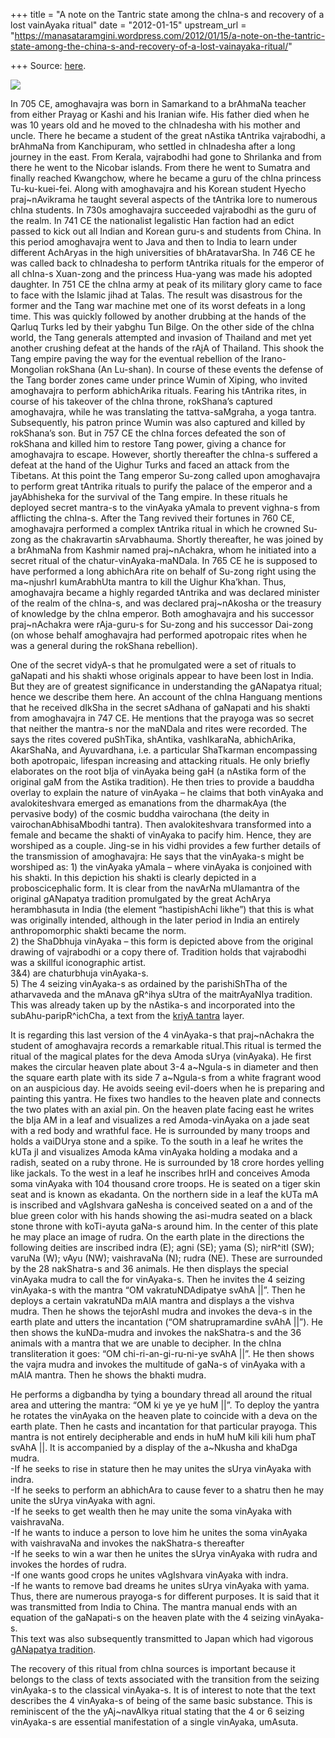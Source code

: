 +++
title = "A note on the Tantric state among the chIna-s and recovery of a lost vainAyaka ritual"
date = "2012-01-15"
upstream_url = "https://manasataramgini.wordpress.com/2012/01/15/a-note-on-the-tantric-state-among-the-china-s-and-recovery-of-a-lost-vainayaka-ritual/"

+++
Source: [here](https://manasataramgini.wordpress.com/2012/01/15/a-note-on-the-tantric-state-among-the-china-s-and-recovery-of-a-lost-vainayaka-ritual/).

[![](https://lh3.googleusercontent.com/-sRPqhOm8Rbk/TxKOz3BdQZI/AAAAAAAACVI/NHufe1zHmVo/s400/chIna_vinAyaka.jpg)](https://picasaweb.google.com/lh/photo/3a5WTBNu06MxSHCjgkAI89MTjNZETYmyPJy0liipFm0?feat=embedwebsite)

In 705 CE, amoghavajra was born in Samarkand to a brAhmaNa teacher from
either Prayag or Kashi and his Iranian wife. His father died when he was
10 years old and he moved to the chInadesha with his mother and uncle.
There he became a student of the great nAstika tAntrika vajrabodhi, a
brAhmaNa from Kanchipuram, who settled in chInadesha after a long
journey in the east. From Kerala, vajrabodhi had gone to Shrilanka and
from there he went to the Nicobar islands. From there he went to Sumatra
and finally reached Kwangchow, where he became a guru of the chIna
princess Tu-ku-kuei-fei. Along with amoghavajra and his Korean student
Hyecho praj\~nAvikrama he taught several aspects of the tAntrika lore to
numerous chIna students. In 730s amoghavajra succeeded vajrabodhi as the
guru of the realm. In 741 CE the nationalist legalistic Han faction had
an edict passed to kick out all Indian and Korean guru-s and students
from China. In this period amoghavajra went to Java and then to India to
learn under different AchAryas in the high universities of
bhAratavarSha. In 746 CE he was called back to chInadesha to perform
tAntrika rituals for the emperor of all chIna-s Xuan-zong and the
princess Hua-yang was made his adopted daughter. In 751 CE the chIna
army at peak of its military glory came to face to face with the Islamic
jihad at Talas. The result was disastrous for the former and the Tang
war machine met one of its worst defeats in a long time. This was
quickly followed by another drubbing at the hands of the Qarluq Turks
led by their yabghu Tun Bilge. On the other side of the chIna world, the
Tang generals attempted and invasion of Thailand and met yet another
crushing defeat at the hands of the rAjA of Thailand. This shook the
Tang empire paving the way for the eventual rebellion of the
Irano-Mongolian rokShana (An Lu-shan). In course of these events the
defense of the Tang border zones came under prince Wumin of Xiping, who
invited amoghavajra to perform abhichArika rituals. Fearing his tAntrika
rites, in course of his takeover of the chIna throne, rokShana’s
captured amoghavajra, while he was translating the tattva-saMgraha, a
yoga tantra. Subsequently, his patron prince Wumin was also captured and
killed by rokShana’s son. But in 757 CE the chIna forces defeated the
son of rokShana and killed him to restore Tang power, giving a chance
for amoghavajra to escape. However, shortly thereafter the chIna-s
suffered a defeat at the hand of the Uighur Turks and faced an attack
from the Tibetans. At this point the Tang emperor Su-zong called upon
amoghavajra to perform great tAntrika rituals to purify the palace of
the emperor and a jayAbhisheka for the survival of the Tang empire. In
these rituals he deployed secret mantra-s to the vinAyaka yAmala to
prevent vighna-s from afflicting the chIna-s. After the Tang revived
their fortunes in 760 CE, amoghavajra performed a complex tAntrika
ritual in which he crowned Su-zong as the chakravartin sArvabhauma.
Shortly thereafter, he was joined by a brAhmaNa from Kashmir named
praj\~nAchakra, whom he initiated into a secret ritual of the
chatur-vinAyaka-maNDala. In 765 CE he is supposed to have performed a
long abhichAra rite on behalf of Su-zong right using the ma\~njushrI
kumArabhUta mantra to kill the Uighur Kha’khan. Thus, amoghavajra became
a highly regarded tAntrika and was declared minister of the realm of the
chIna-s, and was declared praj\~nAkosha or the treasury of knowledge by
the chIna emperor. Both amoghavajra and his successor praj\~nAchakra
were rAja-guru-s for Su-zong and his successor Dai-zong (on whose behalf
amoghavajra had performed apotropaic rites when he was a general during
the rokShana rebellion).

One of the secret vidyA-s that he promulgated were a set of rituals to
gaNapati and his shakti whose originals appear to have been lost in
India. But they are of greatest significance in understanding the
gANapatya ritual; hence we describe them here. An account of the chIna
Hanguang mentions that he received dIkSha in the secret sAdhana of
gaNapati and his shakti from amoghavajra in 747 CE. He mentions that the
prayoga was so secret that neither the mantra-s nor the maNDala and
rites were recorded. The says the rites covered puShTika, shAntika,
vashIkaraNa, abhichArika, AkarShaNa, and Ayuvardhana, i.e. a particular
ShaTkarman encompassing both apotropaic, lifespan increasing and
attacking rituals. He only briefly elaborates on the root bIja of
vinAyaka being gaH (a nAstika form of the original gaM from the Astika
tradition). He then tries to provide a bauddha overlay to explain the
nature of vinAyaka – he claims that both vinAyaka and avalokiteshvara
emerged as emanations from the dharmakAya (the pervasive body) of the
cosmic buddha vairochana (the deity in vairochanAbhisaMbodhi tantra).
Then avalokiteshvara transformed into a female and became the shakti of
vinAyaka to pacify him. Hence, they are worshiped as a couple. Jing-se
in his vidhi provides a few further details of the transmission of
amoghavajra: He says that the vinAyaka-s might be worshiped as: 1) the
vinAyaka yAmala – where vinAyaka is conjoined with his shakti. In this
depiction his shakti is clearly depicted in a proboscicephalic form. It
is clear from the navArNa mUlamantra of the original gANapatya tradition
promulgated by the great AchArya herambhasuta in India (the element
“hastipishAchi likhe”) that this is what was originally intended,
although in the later period in India an entirely anthropomorphic shakti
became the norm.  
2) the ShaDbhuja vinAyaka – this form is depicted above from the
original drawing of vajrabodhi or a copy there of. Tradition holds that
vajrabodhi was a skillful iconographic artist.  
3&4) are chaturbhuja vinAyaka-s.  
5) The 4 seizing vinAyaka-s as ordained by the parishiShTha of the
atharvaveda and the mAnava gR^ihya sUtra of the maitrAyaNIya tradition.
This was already taken up by the nAstika-s and incorporated into the
subAhu-paripR^ichCha, a text from the [kriyA
tantra](https://manasataramgini.wordpress.com/2009/02/16/nastika-notes-2/)
layer.

It is regarding this last version of the 4 vinAyaka-s that
praj\~nAchakra the student of amoghavajra records a remarkable
ritual.This ritual is termed the ritual of the magical plates for the
deva Amoda sUrya (vinAyaka). He first makes the circular heaven plate
about 3-4 a\~Ngula-s in diameter and then the square earth plate with
its side 7 a\~Ngula-s from a white fragrant wood on an auspicious day.
He avoids seeing evil-doers when he is preparing and painting this
yantra. He fixes two handles to the heaven plate and connects the two
plates with an axial pin. On the heaven plate facing east he writes the
bIja AM in a leaf and visualizes a red Amoda-vinAyaka on a jade seat
with a red body and wrathful face. He is surrounded by many troops and
holds a vaiDUrya stone and a spike. To the south in a leaf he writes the
kUTa jI and visualizes Amoda kAma vinAyaka holding a modaka and a
radish, seated on a ruby throne. He is surrounded by 18 crore hordes
yelling like jackals. To the west in a leaf he inscribes hrIH and
conceives Amoda soma vinAyaka with 104 thousand crore troops. He is
seated on a tiger skin seat and is known as ekadanta. On the northern
side in a leaf the kUTa mA is inscribed and vAgIshvara gaNesha is
conceived seated on a and of the blue green color with his hands showing
the asi-mudra seated on a black stone throne with koTi-ayuta gaNa-s
around him. In the center of this plate he may place an image of rudra.
On the earth plate in the directions the following deities are inscribed
indra (E); agni (SE); yama (S); nirR^itI (SW); varuNa (W); vAyu (NW);
vaishravaNa (N); rudra (NE). These are surrounded by the 28 nakShatra-s
and 36 animals. He then displays the special vinAyaka mudra to call the
for vinAyaka-s. Then he invites the 4 seizing vinAyaka-s with the mantra
“OM vakratuNDAdipatye svAhA \|\|”. Then he deploys a certain vakratuNDa
mAlA mantra and displays a the vishva mudra. Then he shows the tejorAshI
mudra and invokes the deva-s in the earth plate and utters the
incantation (“OM shatrupramardine svAhA \|\|”). He then shows the
kuNDa-mudra and invokes the nakShatra-s and the 36 animals with a mantra
that we are unable to decipher. In the chIna transliteration it goes:
“OM chi-ri-an-gi-ru-ni-ye svAhA \|\|”. He then shows the vajra mudra and
invokes the multitude of gaNa-s of vinAyaka with a mAlA mantra. Then he
shows the bhakti mudra.

He performs a digbandha by tying a boundary thread all around the ritual
area and uttering the mantra: “OM ki ye ye ye huM \|\|”. To deploy the
yantra he rotates the vinAyaka on the heaven plate to coincide with a
deva on the earth plate. Then he casts and incantation for that
particular prayoga. This mantra is not entirely decipherable and ends in
huM huM kili kili hum phaT svAhA \|\|. It is accompanied by a display of
the a\~Nkusha and khaDga mudra.  
-If he seeks to rise in stature then he may unites the sUrya vinAyaka
with indra.  
-If he seeks to perform an abhichAra to cause fever to a shatru then he
may unite the sUrya vinAyaka with agni.  
-If he seeks to get wealth then he may unite the soma vinAyaka with
vaishravaNa.  
-If he wants to induce a person to love him he unites the soma vinAyaka
with vaishravaNa and invokes the nakShatra-s thereafter  
-If he seeks to win a war then he unites the sUrya vinAyaka with rudra
and invokes the hordes of rudra.  
-If one wants good crops he unites vAgIshvara vinAyaka with indra.  
-If he wants to remove bad dreams he unites sUrya vinAyaka with yama.  
Thus, there are numerous prayoga-s for different purposes. It is said
that it was transmitted from India to China. The mantra manual ends with
an equation of the gaNapati-s on the heaven plate with the 4 seizing
vinAyaka-s.  
This text was also subsequently transmitted to Japan which had vigorous
[gANapatya
tradition](https://manasataramgini.wordpress.com/2005/04/30/a-japanese-ganapatya-text/).

The recovery of this ritual from chIna sources is important because it
belongs to the class of texts associated with the transition from the
seizing vinAyaka-s to the classical vinAyaka-s. It is of interest to
note that the text describes the 4 vinAyaka-s of being of the same basic
substance. This is reminiscent of the the yAj\~navAlkya ritual stating
that the 4 or 6 seizing vinAyaka-s are essential manifestation of a
single vinAyaka, umAsuta.

